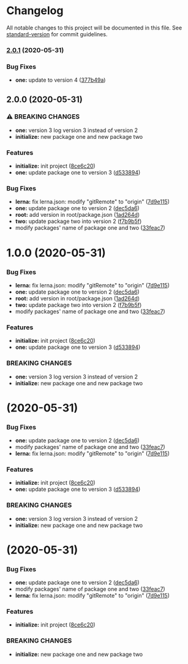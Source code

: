 # Changelog

All notable changes to this project will be documented in this file. See [standard-version](https://github.com/conventional-changelog/standard-version) for commit guidelines.

### [2.0.1](https://github.com/DennisJames/leran-practice/compare/v2.0.0...v2.0.1) (2020-05-31)


### Bug Fixes

* **one:** update to version 4 ([377b49a](https://github.com/DennisJames/leran-practice/commit/377b49a34f9421faf9255bac8ed1e18a9d33c742))

## 2.0.0 (2020-05-31)


### ⚠ BREAKING CHANGES

* **one:** version 3 log version 3 instead of version 2
* **initialize:** new package one and new package two

### Features

* **initialize:** init project ([8ce6c20](https://github.com/DennisJames/leran-practice/commit/8ce6c20dbf016f9793ef91a3d361fe9d7e2a1b58))
* **one:** update package one to version 3 ([d533894](https://github.com/DennisJames/leran-practice/commit/d5338947abad8af53046fcd3af9aa1d47dab4d99))


### Bug Fixes

* **lerna:** fix lerna.json: modify "gitRemote" to "origin" ([7d9e115](https://github.com/DennisJames/leran-practice/commit/7d9e115a07eb46ff86d1d280fb5f7596d56217be))
* **one:** update package one to version 2 ([dec5da6](https://github.com/DennisJames/leran-practice/commit/dec5da6d9e3e0ecbe75b15f919298de7fb0f4136))
* **root:** add version in root/package.json ([1ad264d](https://github.com/DennisJames/leran-practice/commit/1ad264d5712f190173c27700371662dacdd1f807))
* **two:** update package two into version 2 ([f7b9b5f](https://github.com/DennisJames/leran-practice/commit/f7b9b5fd7ac9a9f330adb67939fde88e70e36270))
* modify packages' name of package one and two ([33feac7](https://github.com/DennisJames/leran-practice/commit/33feac747344441339ca40d1874e077554a1be87))

<a name="1.0.0"></a>
# 1.0.0 (2020-05-31)


### Bug Fixes

* **lerna:** fix lerna.json: modify "gitRemote" to "origin" ([7d9e115](https://github.com/DennisJames/leran-practice/commit/7d9e115))
* **one:** update package one to version 2 ([dec5da6](https://github.com/DennisJames/leran-practice/commit/dec5da6))
* **root:** add version in root/package.json ([1ad264d](https://github.com/DennisJames/leran-practice/commit/1ad264d))
* **two:** update package two into version 2 ([f7b9b5f](https://github.com/DennisJames/leran-practice/commit/f7b9b5f))
* modify packages' name of package one and two ([33feac7](https://github.com/DennisJames/leran-practice/commit/33feac7))


### Features

* **initialize:** init project ([8ce6c20](https://github.com/DennisJames/leran-practice/commit/8ce6c20))
* **one:** update package one to version 3 ([d533894](https://github.com/DennisJames/leran-practice/commit/d533894))


### BREAKING CHANGES

* **one:** version 3 log version 3 instead of version 2
* **initialize:** new package one and new package two



<a name=""></a>
#  (2020-05-31)


### Bug Fixes

* **one:** update package one to version 2 ([dec5da6](https://github.com/DennisJames/leran-practice/commit/dec5da6))
* modify packages' name of package one and two ([33feac7](https://github.com/DennisJames/leran-practice/commit/33feac7))
* **lerna:** fix lerna.json: modify "gitRemote" to "origin" ([7d9e115](https://github.com/DennisJames/leran-practice/commit/7d9e115))


### Features

* **initialize:** init project ([8ce6c20](https://github.com/DennisJames/leran-practice/commit/8ce6c20))
* **one:** update package one to version 3 ([d533894](https://github.com/DennisJames/leran-practice/commit/d533894))


### BREAKING CHANGES

* **one:** version 3 log version 3 instead of version 2
* **initialize:** new package one and new package two



<a name=""></a>
#  (2020-05-31)


### Bug Fixes

* **one:** update package one to version 2 ([dec5da6](https://github.com/DennisJames/leran-practice/commit/dec5da6))
* modify packages' name of package one and two ([33feac7](https://github.com/DennisJames/leran-practice/commit/33feac7))
* **lerna:** fix lerna.json: modify "gitRemote" to "origin" ([7d9e115](https://github.com/DennisJames/leran-practice/commit/7d9e115))


### Features

* **initialize:** init project ([8ce6c20](https://github.com/DennisJames/leran-practice/commit/8ce6c20))


### BREAKING CHANGES

* **initialize:** new package one and new package two
